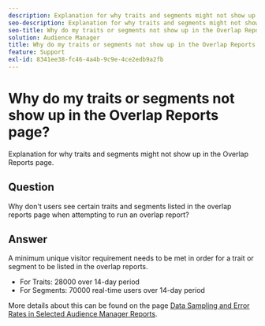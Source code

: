 ```yaml
---
description: Explanation for why traits and segments might not show up in the Overlap Reports page.
seo-description: Explanation for why traits and segments might not show up in the Overlap Reports page.
seo-title: Why do my traits or segments not show up in the Overlap Reports page?
solution: Audience Manager
title: Why do my traits or segments not show up in the Overlap Reports page?
feature: Support
exl-id: 8341ee38-fc46-4a4b-9c9e-4ce2edb9a2fb
---
```

# Why do my traits or segments not show up in the Overlap Reports page?

Explanation for why traits and segments might not show up in the Overlap Reports page.

## Question

Why don't users see certain traits and segments listed in the overlap reports page when attempting to run an overlap report?

## Answer

A minimum unique visitor requirement needs to be met in order for a trait or segment to be listed in the overlap reports.

* For Traits: 28000 over 14-day period
* For Segments: 70000 real-time users over 14-day period

More details about this can be found on the page [Data Sampling and Error Rates in Selected Audience Manager Reports](../reporting/report-sampling.md).
